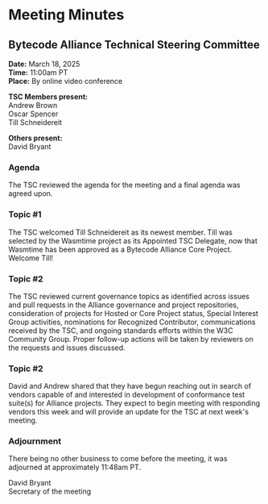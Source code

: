 # Meeting Minutes
## Bytecode Alliance Technical Steering Committee
**Date:** March 18, 2025  
**Time:** 11:00am PT  
**Place:** By online video conference  

**TSC Members present:**  
Andrew Brown  
Oscar Spencer  
Till Schneidereit  

**Others present:**  
David Bryant  

### Agenda
The TSC reviewed the agenda for the meeting and a final agenda was agreed upon.

### Topic #1
The TSC welcomed Till Schneidereit as its newest member. Till was selected by the Wasmtime project as its Appointed TSC Delegate, now that Wasmtime has been approved as a Bytecode Alliance Core Project. Welcome Till!

### Topic #2
The TSC reviewed current governance topics as identified across issues and pull requests in the Alliance governance and project repositories, consideration of projects for Hosted or Core Project status, Special Interest Group activities, nominations for Recognized Contributor, communications received by the TSC, and ongoing standards efforts within the W3C Community Group. Proper follow-up actions will be taken by reviewers on the requests and issues discussed.

### Topic #2
David and Andrew shared that they have begun reaching out in search of vendors capable of and interested in development of conformance test suite(s) for Alliance projects. They expect to begin meeting with responding vendors this week and will provide an update for the TSC at next week's meeting.

### Adjournment
There being no other business to come before the meeting, it was adjourned at approximately 11:48am PT.

David Bryant  
Secretary of the meeting